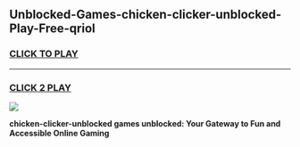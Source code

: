
## Unblocked-Games-chicken-clicker-unblocked-Play-Free-qriol
<h3>
<a href="https://premium76.site?title=chicken-clicker-unblocked&ref=20M">CLICK TO PLAY</a></h3>
<hr>

<h3>
<a href="https://premium76.site?title=chicken-clicker-unblocked&ref=20M">CLICK 2 PLAY</a>
  
</h3>

<a href="https://premium76.site?title=chicken-clicker-unblocked&ref=19M"><img src="https://clearcache.store/games.png"></a>


**chicken-clicker-unblocked games unblocked: Your Gateway to Fun and Accessible Online Gaming**
